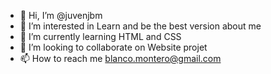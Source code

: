 - 👋 Hi, I’m @juvenjbm
- 👀 I’m interested in Learn and be the best version about me
- 🌱 I’m currently learning HTML and CSS
- 💞️ I’m looking to collaborate on Website projet
- 📫 How to reach me blanco.montero@gmail.com

<!---
juvenjbm/juvenjbm is a ✨ special ✨ repository because its `README.md` (this file) appears on your GitHub profile.
You can click the Preview link to take a look at your changes.
--->
